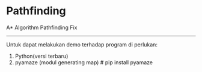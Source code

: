 # Pathfinding

A* Algorithm Pathfinding Fix

_____________________________
Untuk dapat melakukan demo terhadap program di perlukan:
1. Python(versi terbaru)
2. pyamaze (modul generating map) # pip install pyamaze
